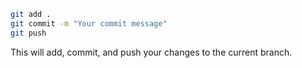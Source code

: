 ```sh
git add .
git commit -m "Your commit message"
git push
```
This will add, commit, and push your changes to the current branch.
